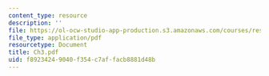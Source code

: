 ```yaml
---
content_type: resource
description: ''
file: https://ol-ocw-studio-app-production.s3.amazonaws.com/courses/res-8-001-applied-geometric-algebra-spring-2009/f89234249040f354c7affacb8881d48b_Ch3.pdf
file_type: application/pdf
resourcetype: Document
title: Ch3.pdf
uid: f8923424-9040-f354-c7af-facb8881d48b
---
```

